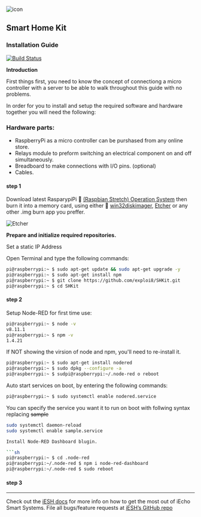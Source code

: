 ![icon](https://ipool.remotewebaccess.com/wp-content/uploads/2019/03/HomeKit-Icon_4-100x100.jpg)

## Smart Home Kit ##

### Installation Guide ###
[![Build Status](https://travis-ci.org/exploi8/SHKit.svg?branch=master)](https://travis-ci.org/exploi8/SHKit)

**Introduction**

First things first, you need to know the concept of connectiong a micro controller with a server to be able to walk throughout this guide with no problems.

In order for you to install and setup the required software and hardware together you will need the following:

### Hardware parts: ###

 - RaspberryPi as a micro controller can be purshased from any online store.
 - Relays module to preform switching an electrical component on and off simultaneously.
 - Breadboard to make connections with I/O pins. (optional)
 - Cables.



#### step 1 ####

Download latest RasparypiPi :link: [(Raspbian Stretch) Operation System][Software] then burn it into a memory card, using either :link: [win32diskimager][win32diskimager], [Etcher][Etcher] or any other .img burn app you preffer.

![Etcher](https://ipool.remotewebaccess.com/wp-content/uploads/2019/03/etching.png)

**Prepare and initialize required repositories.**

Set a static IP Address 


Open Terminal and type the following commands:

```sh
pi@raspberrypi:~ $ sudo apt-get update && sudo apt-get upgrade -y
pi@raspberrypi:~ $ sudo apt-get install npm
pi@raspberrypi:~ $ git clone https://github.com/exploi8/SHKit.git
pi@raspberrypi:~ $ cd SHKit

```

#### step 2 ####

Setup Node-RED for first time use:


```sh
pi@raspberrypi:~ $ node -v
v8.11.1
pi@raspberrypi:~ $ npm -v
1.4.21

```

If NOT showing the virsion of node and npm, you'll need to re-install it.

```sh
pi@raspberrypi:~ $ sudo apt-get install nodered
pi@raspberrypi:~ $ sudo dpkg --configure -a
pi@raspberrypi:~ $ sudpi@raspberrypi:~/.node-red o reboot

```

Auto start services on boot, by entering the following commands:


```sh
pi@raspberrypi:~ $ sudo systemctl enable nodered.service
````
You can specify the service you want it to run on boot with follwing syntax replacing ~~sample~~

```sh
sudo systemctl daemon-reload
sudo systemctl enable sample.service

Install Node-RED Dashboard blugin.

```sh
pi@raspberrypi:~ $ cd .node-red
pi@raspberrypi:~/.node-red $ npm i node-red-dashboard
pi@raspberrypi:~/.node-red $ sudo reboot
```




#### step 3 ####





___


Check out the [iESH docs][iESH-docs] for more info on how to get the most out of iEcho Smart Systems. File all bugs/feature requests at [iESH’s GitHub repo][iESH-gh]

[iESH-docs]: https://exploi8.github.io/SHKit
[iESH-gh]:   https://github.com/exploi8/SHKit
[Software]: https://downloads.raspberrypi.org/raspbian_full_latest
[win32diskimager]: https://ipool.remotewebaccess.com/wp-content/uploads/2019/03/win32diskimager-1.0.0-install.zip
[Etcher]: https://ipool.remotewebaccess.com/wp-content/uploads/2019/03/Etcher-1.0.0-beta.17-win32-x64.zip
